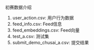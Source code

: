 初赛数据介绍
1. user_action.csv: 用户行为数据
2. feed_info.csv: Feed信息
3. feed_embeddings.csv: Feed向量
4. test_a.csv: 测试集
5. submit_demo_chusai_a.csv: 提交结果